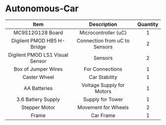 # Autonomous-Car

| Item | Description | Quantity |
|    :---:     |     :---:      |     :---:     |
| MC9S12G128 Board | Microcontroller (uC) | 1 |
| Digilent PMOD HB5 H-Bridge | Connection from uC to Sensors | 2 |
| Digilent PMOD LS1 Visual Sensor | Sensors | 2 |
| Box of Jumper Wires | For Connections | 1 |
| Caster Wheel | Car Stability | 1 |
| AA Batteries | Voltage Supply for Motors | 1 |
| 3.6 Battery Supply | Supply for Tower | 1 |
| Stepper Motor | Movement for Wheels | 2 |
| Frame   | Car Frame | 1 |
